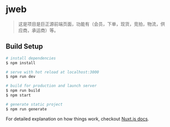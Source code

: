 # jweb

> 这是项目是巨正源前端页面，功能有（会员，下单，现货，竞拍，物流，供应商，承运商）等。

## Build Setup

``` bash
# install dependencies
$ npm install

# serve with hot reload at localhost:3000
$ npm run dev

# build for production and launch server
$ npm run build
$ npm start

# generate static project
$ npm run generate
```

For detailed explanation on how things work, checkout [Nuxt.js docs](https://nuxtjs.org).
